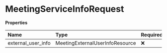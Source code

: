 # MeetingServiceInfoRequest

**Properties**

| Name               | Type                            | Required | Description |
| :----------------- | :------------------------------ | :------- | :---------- |
| external_user_info | MeetingExternalUserInfoResource | ❌       |             |

<!-- This file was generated by liblab | https://liblab.com/ -->
